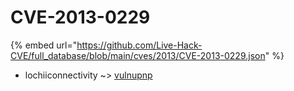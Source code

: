 # CVE-2013-0229
{% embed url="https://github.com/Live-Hack-CVE/full_database/blob/main/cves/2013/CVE-2013-0229.json" %}

* lochiiconnectivity ~> [vulnupnp](https://www.alice-snow.ru/2013/database/cve-2013-0229/vulnupnp-lochiiconnectivity)